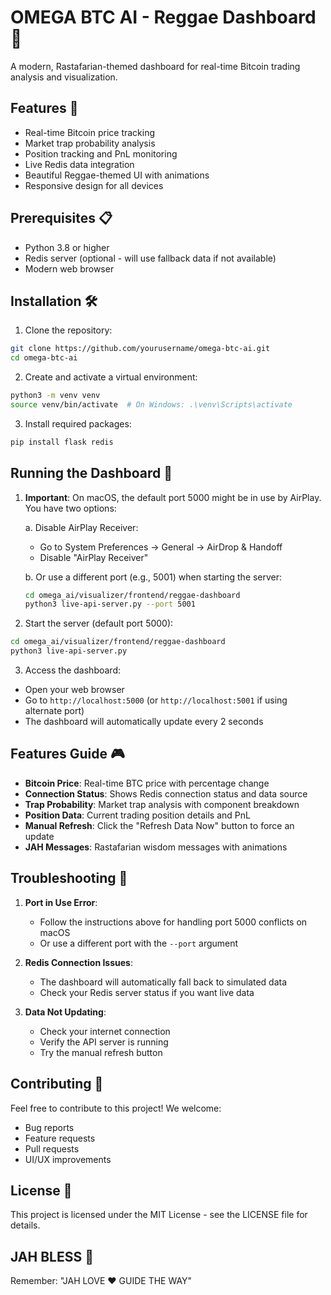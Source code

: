 # OMEGA BTC AI - Reggae Dashboard 🌟

A modern, Rastafarian-themed dashboard for real-time Bitcoin trading analysis and visualization.

## Features 🚀

- Real-time Bitcoin price tracking
- Market trap probability analysis
- Position tracking and PnL monitoring
- Live Redis data integration
- Beautiful Reggae-themed UI with animations
- Responsive design for all devices

## Prerequisites 📋

- Python 3.8 or higher
- Redis server (optional - will use fallback data if not available)
- Modern web browser

## Installation 🛠️

1. Clone the repository:

```bash
git clone https://github.com/yourusername/omega-btc-ai.git
cd omega-btc-ai
```

2. Create and activate a virtual environment:

```bash
python3 -m venv venv
source venv/bin/activate  # On Windows: .\venv\Scripts\activate
```

3. Install required packages:

```bash
pip install flask redis
```

## Running the Dashboard 🎯

1. **Important**: On macOS, the default port 5000 might be in use by AirPlay. You have two options:

   a. Disable AirPlay Receiver:
   - Go to System Preferences -> General -> AirDrop & Handoff
   - Disable "AirPlay Receiver"

   b. Or use a different port (e.g., 5001) when starting the server:

   ```bash
   cd omega_ai/visualizer/frontend/reggae-dashboard
   python3 live-api-server.py --port 5001
   ```

2. Start the server (default port 5000):

```bash
cd omega_ai/visualizer/frontend/reggae-dashboard
python3 live-api-server.py
```

3. Access the dashboard:

- Open your web browser
- Go to `http://localhost:5000` (or `http://localhost:5001` if using alternate port)
- The dashboard will automatically update every 2 seconds

## Features Guide 🎮

- **Bitcoin Price**: Real-time BTC price with percentage change
- **Connection Status**: Shows Redis connection status and data source
- **Trap Probability**: Market trap analysis with component breakdown
- **Position Data**: Current trading position details and PnL
- **Manual Refresh**: Click the "Refresh Data Now" button to force an update
- **JAH Messages**: Rastafarian wisdom messages with animations

## Troubleshooting 🔧

1. **Port in Use Error**:
   - Follow the instructions above for handling port 5000 conflicts on macOS
   - Or use a different port with the `--port` argument

2. **Redis Connection Issues**:
   - The dashboard will automatically fall back to simulated data
   - Check your Redis server status if you want live data

3. **Data Not Updating**:
   - Check your internet connection
   - Verify the API server is running
   - Try the manual refresh button

## Contributing 🤝

Feel free to contribute to this project! We welcome:

- Bug reports
- Feature requests
- Pull requests
- UI/UX improvements

## License 📄

This project is licensed under the MIT License - see the LICENSE file for details.

## JAH BLESS 🙏

Remember: "JAH LOVE ❤️ GUIDE THE WAY"
